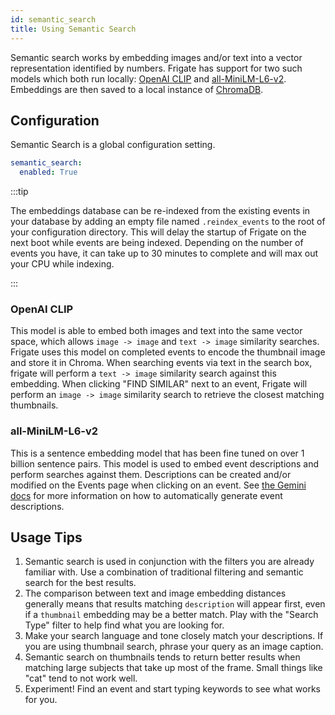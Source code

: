 ```yaml
---
id: semantic_search
title: Using Semantic Search
---
```


Semantic search works by embedding images and/or text into a vector representation identified by numbers. Frigate has support for two such models which both run locally: [OpenAI CLIP](https://openai.com/research/clip) and [all-MiniLM-L6-v2](https://huggingface.co/sentence-transformers/all-MiniLM-L6-v2). Embeddings are then saved to a local instance of [ChromaDB](https://trychroma.com).

## Configuration

Semantic Search is a global configuration setting.

```yaml
semantic_search:
  enabled: True
```

:::tip

The embeddings database can be re-indexed from the existing events in your database by adding an empty file named `.reindex_events` to the root of your configuration directory. This will delay the startup of Frigate on the next boot while events are being indexed. Depending on the number of events you have, it can take up to 30 minutes to complete and will max out your CPU while indexing.

:::

### OpenAI CLIP

This model is able to embed both images and text into the same vector space, which allows `image -> image` and `text -> image` similarity searches. Frigate uses this model on completed events to encode the thumbnail image and store it in Chroma. When searching events via text in the search box, frigate will perform a `text -> image` similarity search against this embedding. When clicking "FIND SIMILAR" next to an event, Frigate will perform an `image -> image` similarity search to retrieve the closest matching thumbnails.

### all-MiniLM-L6-v2

This is a sentence embedding model that has been fine tuned on over 1 billion sentence pairs. This model is used to embed event descriptions and perform searches against them. Descriptions can be created and/or modified on the Events page when clicking on an event. See [the Gemini docs](/configuration/gemini.md) for more information on how to automatically generate event descriptions.

## Usage Tips

1. Semantic search is used in conjunction with the filters you are already familiar with. Use a combination of traditional filtering and semantic search for the best results.
2. The comparison between text and image embedding distances generally means that results matching `description` will appear first, even if a `thumbnail` embedding may be a better match. Play with the "Search Type" filter to help find what you are looking for.
3. Make your search language and tone closely match your descriptions. If you are using thumbnail search, phrase your query as an image caption.
4. Semantic search on thumbnails tends to return better results when matching large subjects that take up most of the frame. Small things like "cat" tend to not work well.
5. Experiment! Find an event and start typing keywords to see what works for you.
